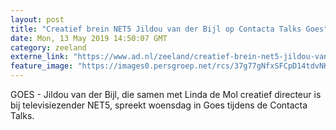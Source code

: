 ```yaml
---
layout: post
title: "Creatief brein NET5 Jildou van der Bijl op Contacta Talks Goes"
date: Mon, 13 May 2019 14:50:07 GMT
category: zeeland
externe_link: "https://www.ad.nl/zeeland/creatief-brein-net5-jildou-van-der-bijl-op-contacta-talks-goes~a88578a5/"
feature_image: "https://images0.persgroep.net/rcs/37g77gNfxSFCpD14tdvNKYcqZIM/diocontent/64649209/_fitwidth/400/?appId=21791a8992982cd8da851550a453bd7f&quality=0.7"
---
```


GOES - Jildou van der Bijl, die samen met Linda de Mol creatief directeur is bij televisiezender NET5, spreekt woensdag in Goes tijdens de Contacta Talks.
